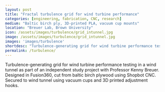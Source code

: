 ```yaml
---
layout: post
title: "Fractal turbulence grid for wind turbine performance"
categories: [engineering, fabrication, CNC, research]
medium: "Baltic birch ply, 3D-printed PLA, vacuum cup mounts"
location: "Breuer Lab, Brown University"
icon: /assets/images/turbulence/grid_intunnel.jpg
image: /assets/images/turbulence/grid_intunnel.jpg
images: 'images/turbulence'
shortdesc: "Turbulence-generating grid for wind turbine performance testing in a wind tunnel."
permalink: /turbulence/
---
```

Turbulence-generating grid for wind turbine performance testing in a wind tunnel as part of an independent study project with Professor Kenny Breuer. Designed in Fusion360, cut from baltic birch plywood using Shopbot CNC. Secured to wind tunnel using vacuum cups and 3D printed adjustment hooks.

<!--In the fall of 2023, I worked on an independent study project with Professor Kenny Breuer to design a fractal grid to generate turbulence in a wind tunnel. The design was completed in Fusion360, inspired by similar fractal grids in literature. After conducting FEA within the software to determine the stress on the grid under gravity and drag force, I selected baltic birch plywood as the material. The grid was fabricated on a ShopBot CNC. I chose 3" vacuum cups to securely mount the grid to the smooth interior of the wind tunnel. I designed 3D-printed quick-releasing hook attachments for each corner of the grid to streamline installation and removal.-->

<!--The following spring, I worked with lab mates to conduct particle imaging velocimetry to characterize the flow behind the grid. Using this characterization, we plan to run tests on wind turbine performance in the turbulence generated by the grid, in hopes to better understand turbine performance in turbulent conditions.-->